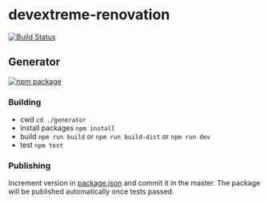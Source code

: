# devextreme-renovation

[![Build Status](https://dev.azure.com/pavelgruba/devextreme-renovation/_apis/build/status/DevExpress.devextreme-renovation?branchName=master)](https://dev.azure.com/pavelgruba/devextreme-renovation/_build/latest?definitionId=1&branchName=master)

## Generator

[![npm package](https://img.shields.io/npm/v/devextreme-generator?logo=npm&style=flat-square)](https://www.npmjs.org/package/devextreme-generator)


### Building
  - cwd
    `cd ./generator`
  - install packages
    `npm install`
  - build
    `npm run build` or `npm run build-dist` or `npm run dev`
  - test
    `npm test`
    
### Publishing

Increment version in [package.json](https://github.com/DevExpress/devextreme-renovation/blob/master/package.json) and commit it in the master. The package will be published automatically once tests passed.
